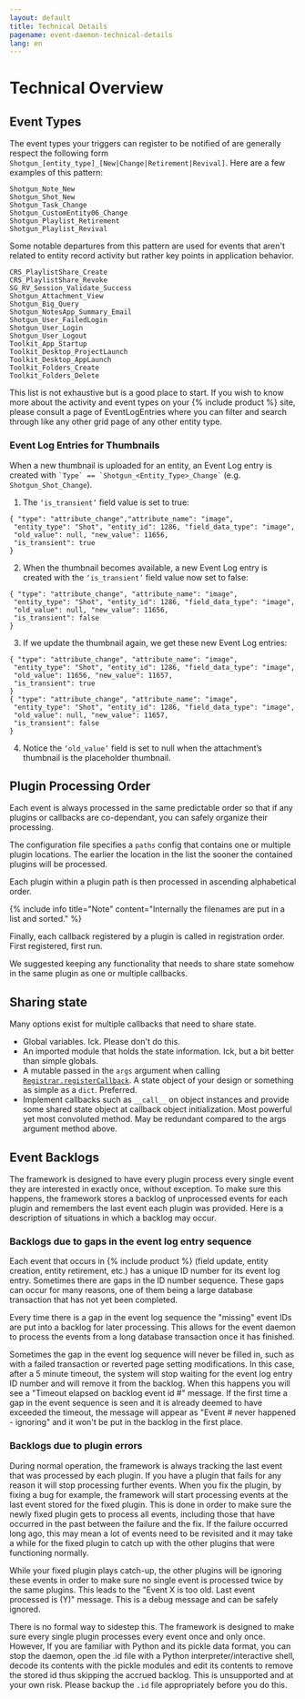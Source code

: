 ```yaml
---
layout: default
title: Technical Details
pagename: event-daemon-technical-details
lang: en
---
```


# Technical Overview

<a id="Event_Types"></a>

## Event Types

The event types your triggers can register to be notified of are generally respect the following form `Shotgun_[entity_type]_[New|Change|Retirement|Revival]`. Here are a few examples of this pattern:

    Shotgun_Note_New
    Shotgun_Shot_New
    Shotgun_Task_Change
    Shotgun_CustomEntity06_Change
    Shotgun_Playlist_Retirement
    Shotgun_Playlist_Revival

Some notable departures from this pattern are used for events that aren't related to entity record activity but rather key points in application behavior.

    CRS_PlaylistShare_Create
    CRS_PlaylistShare_Revoke
    SG_RV_Session_Validate_Success
    Shotgun_Attachment_View
    Shotgun_Big_Query
    Shotgun_NotesApp_Summary_Email
    Shotgun_User_FailedLogin
    Shotgun_User_Login
    Shotgun_User_Logout
    Toolkit_App_Startup
    Toolkit_Desktop_ProjectLaunch
    Toolkit_Desktop_AppLaunch
    Toolkit_Folders_Create
    Toolkit_Folders_Delete

This list is not exhaustive but is a good place to start. If you wish to know more about the activity and event types on your {% include product %} site, please consult a page of EventLogEntries where you can filter and search through like any other grid page of any other entity type.

### Event Log Entries for Thumbnails

When a new thumbnail is uploaded for an entity, an Event Log entry is created with `` `Type` == `Shotgun_<Entity_Type>_Change` `` (e.g. `Shotgun_Shot_Change`).

1. The `‘is_transient’` field value is set to true:

```
{ "type": "attribute_change","attribute_name": "image",
 "entity_type": "Shot", "entity_id": 1286, "field_data_type": "image",
 "old_value": null, "new_value": 11656,
 "is_transient": true
}
```

2. When the thumbnail becomes available, a new Event Log entry is created with the `‘is_transient’` field value now set to false:

```
{ "type": "attribute_change", "attribute_name": "image",
 "entity_type": "Shot", "entity_id": 1286, "field_data_type": "image",
 "old_value": null, "new_value": 11656,
 "is_transient": false
}
```

3. If we update the thumbnail again, we get these new Event Log entries:

```
{ "type": "attribute_change", "attribute_name": "image",
 "entity_type": "Shot", "entity_id": 1286, "field_data_type": "image",
 "old_value": 11656, "new_value": 11657,
 "is_transient": true
}
{ "type": "attribute_change", "attribute_name": "image",
 "entity_type": "Shot", "entity_id": 1286, "field_data_type": "image",
 "old_value": null, "new_value": 11657,
 "is_transient": false
}
```

4. Notice the `‘old_value’` field is set to null when the attachment’s thumbnail is the placeholder thumbnail.

<a id="Plugin_Processing_Order"></a>

## Plugin Processing Order

Each event is always processed in the same predictable order so that if any plugins or callbacks are co-dependant, you can safely organize their processing.

The configuration file specifies a `paths` config that contains one or multiple plugin locations. The earlier the location in the list the sooner the contained plugins will be processed.

Each plugin within a plugin path is then processed in ascending alphabetical order.

{% include info title="Note" content="Internally the filenames are put in a list and sorted." %}

Finally, each callback registered by a plugin is called in registration order. First registered, first run.

We suggested keeping any functionality that needs to share state somehow in the same plugin as one or multiple callbacks.

<a id="Sharing_State"></a>

## Sharing state

Many options exist for multiple callbacks that need to share state.

- Global variables. Ick. Please don't do this.
- An imported module that holds the state information. Ick, but a bit better than simple globals.
- A mutable passed in the `args` argument when calling [`Registrar.registerCallback`](API#wiki-registerCallback). A state object of your design or something as simple as a `dict`. Preferred.
- Implement callbacks such as `__call__` on object instances and provide some shared state object at callback object initialization. Most powerful yet most convoluted method. May be redundant compared to the args argument method above.

<a id="Event_Backlogs"></a>

## Event Backlogs

The framework is designed to have every plugin process every single event they are interested in exactly once, without exception. To make sure this happens, the framework stores a backlog of unprocessed events for each plugin and remembers the last event each plugin was provided. Here is a description of situations in which a backlog may occur.

### Backlogs due to gaps in the event log entry sequence

Each event that occurs in {% include product %} (field update, entity creation, entity retirement, etc.) has a unique ID number for its event log entry. Sometimes there are gaps in the ID number sequence. These gaps can occur for many reasons, one of them being a large database transaction that has not yet been completed.

Every time there is a gap in the event log sequence the "missing" event IDs are put into a backlog for later processing. This allows for the event daemon to process the events from a long database transaction once it has finished.

Sometimes the gap in the event log sequence will never be filled in, such as with a failed transaction or reverted page setting modifications. In this case, after a 5 minute timeout, the system will stop waiting for the event log entry ID number and will remove it from the backlog. When this happens you will see a "Timeout elapsed on backlog event id #" message. If the first time a gap in the event sequence is seen and it is already deemed to have exceeded the timeout, the message will appear as "Event # never happened - ignoring" and it won't be put in the backlog in the first place.

### Backlogs due to plugin errors

During normal operation, the framework is always tracking the last event that was processed by each plugin. If you have a plugin that fails for any reason it will stop processing further events. When you fix the plugin, by fixing a bug for example, the framework will start processing events at the last event stored for the fixed plugin. This is done in order to make sure the newly fixed plugin gets to process all events, including those that have occurred in the past between the failure and the fix. If the failure occurred long ago, this may mean a lot of events need to be revisited and it may take a while for the fixed plugin to catch up with the other plugins that were functioning normally.

While your fixed plugin plays catch-up, the other plugins will be ignoring these events in order to make sure no single event is processed twice by the same plugins. This leads to the "Event X is too old. Last event processed is (Y)" message. This is a debug message and can be safely ignored.

There is no formal way to sidestep this. The framework is designed to make sure every single plugin processes every event once and only once. However, If you are familiar with Python and its pickle data format, you can stop the daemon, open the .id file with a Python interpreter/interactive shell, decode its contents with the pickle modules and edit its contents to remove the stored id thus skipping the accrued backlog. This is unsupported and at your own risk. Please backup the `.id` file appropriately before you do this.

